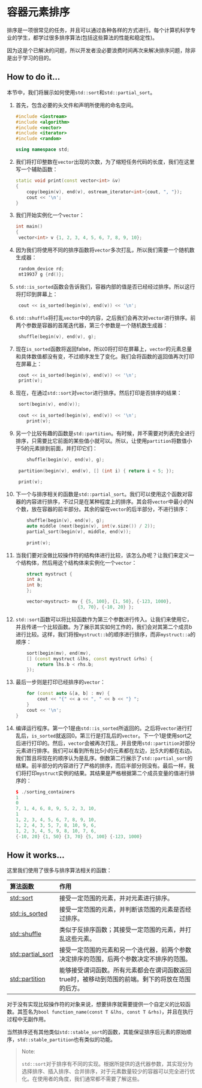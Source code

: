 # 容器元素排序

排序是一项很常见的任务，并且可以通过各种各样的方式进行。每个计算机科学专业的学生，都学过很多排序算法(包括这些算法的性能和稳定性)。

因为这是个已解决的问题，所以开发者没必要浪费时间再次来解决排序问题，除非是出于学习的目的。

## How to do it...

本节中，我们将展示如何使用`std::sort`和`std::partial_sort`。

1. 首先，包含必要的头文件和声明所使用的命名空间。

   ```c++
   #include <iostream>
   #include <algorithm>
   #include <vector>
   #include <iterator>
   #include <random>

   using namespace std;
   ```

2. 我们将打印整数在`vector`出现的次数，为了缩短任务代码的长度，我们在这里写一个辅助函数：

   ```c++
   static void print(const vector<int> &v)
   {
       copy(begin(v), end(v), ostream_iterator<int>{cout, ", "});
       cout << '\n';
   }
   ```

3. 我们开始实例化一个`vector`：

   ```c++
   int main()
   {
   	vector<int> v {1, 2, 3, 4, 5, 6, 7, 8, 9, 10};
   ```

4. 因为我们将使用不同的排序函数将`vector`多次打乱，所以我们需要一个随机数生成器：

   ```c++
   	random_device rd;
   	mt19937 g {rd()};
   ```

5. `std::is_sorted`函数会告诉我们，容器内部的值是否已经经过排序。所以这行将打印到屏幕上：

   ```c++
   	cout << is_sorted(begin(v), end(v)) << '\n';
   ```

6. `std::shuffle`将打乱`vector`中的内容，之后我们会再次对`vector`进行排序。前两个参数是容器的首尾迭代器，第三个参数是一个随机数生成器：

   ```c++
   	shuffle(begin(v), end(v), g);
   ```

7. 现在`is_sorted`函数将返回false，所以0将打印在屏幕上，`vector`的元素总量和具体数值都没有变，不过顺序发生了变化。我们会将函数的返回值再次打印在屏幕上：

   ```c++
   	cout << is_sorted(begin(v), end(v)) << '\n';
   	print(v);
   ```

8. 现在，在通过`std::sort`对`vector`进行排序。然后打印是否排序的结果：

   ```c++
   	sort(begin(v), end(v));
       
   	cout << is_sorted(begin(v), end(v)) << '\n';
       print(v);
   ```

9. 另一个比较有趣的函数是`std::partition`。有时候，并不需要对列表完全进行排序，只需要比它前面的某些值小就可以。所以，让使用`partition`将数值小于5的元素排到前面，并打印它们：

   ```c++
       shuffle(begin(v), end(v), g);
       
   	partition(begin(v), end(v), [] (int i) { return i < 5; });
       
   	print(v); 
   ```

10. 下一个与排序相关的函数是`std::partial_sort`。我们可以使用这个函数对容器的内容进行排序，不过只是在某种程度上的排序。其会将`vector`中最小的N个数，放在容器的前半部分。其余的留在`vector`的后半部分，不进行排序：

    ```c++
        shuffle(begin(v), end(v), g);
        auto middle (next(begin(v), int(v.size()) / 2));
        partial_sort(begin(v), middle, end(v));
        
    	print(v);
    ```

11. 当我们要对没做比较操作符的结构体进行比较，该怎么办呢？让我们来定义一个结构体，然后用这个结构体来实例化一个`vector`：

    ```c++
        struct mystruct {
        int a;
        int b;
        };

        vector<mystruct> mv { {5, 100}, {1, 50}, {-123, 1000},
        				   {3, 70}, {-10, 20} };
    ```

12. `std::sort`函数可以将比较函数作为第三个参数进行传入。让我们来使用它，并且传递一个比较函数。为了展示其实如何工作的，我们会对其第二个成员b进行比较。这样，我们将按`mystruct::b`的顺序进行排序，而非`mystruct::a`的顺序：

    ```c++
        sort(begin(mv), end(mv),
        [] (const mystruct &lhs, const mystruct &rhs) {
            return lhs.b < rhs.b;
        });
    ```

13. 最后一步则是打印已经排序的`vector`：

    ```c++
        for (const auto &[a, b] : mv) {
        	cout << "{" << a << ", " << b << "} ";
        }
        cout << '\n';
    }
    ```

14. 编译运行程序。第一个1是由`std::is_sorted`所返回的。之后将`vector`进行打乱后，`is_sorted`就返回0。第三行是打乱后的`vector`。下一个1是使用sort之后进行打印的。然后，`vector`会被再次打乱，并且使用`std::partition`对部分元素进行排序。我们可以看到所有比5小的元素都在左边，比5大的都在右边。我们暂且将现在的顺序认为是乱序。倒数第二行展示了`std::partial_sort`的结果。前半部分的内容进行了严格的排序，而后半部分则没有。最后一样，我们将打印`mystruct`实例的结果。其结果是严格根据第二个成员变量的值进行排序的：

    ```c++
    $ ./sorting_containers
    1
    0
    7, 1, 4, 6, 8, 9, 5, 2, 3, 10,
    1
    1, 2, 3, 4, 5, 6, 7, 8, 9, 10,
    1, 2, 4, 3, 5, 7, 8, 10, 9, 6,
    1, 2, 3, 4, 5, 9, 8, 10, 7, 6,
    {-10, 20} {1, 50} {3, 70} {5, 100} {-123, 1000}
    ```

## How it works...

这里我们使用了很多与排序算法相关的函数：

| 算法函数                                                     | 作用                                                         |
| :----------------------------------------------------------- | :----------------------------------------------------------- |
| [std::sort](https://zh.cppreference.com/w/cpp/algorithm/sort) | 接受一定范围的元素，并对元素进行排序。                       |
| [std::is_sorted](https://zh.cppreference.com/w/cpp/algorithm/is_sorted) | 接受一定范围的元素，并判断该范围的元素是否经过排序。         |
| [std::shuffle](https://zh.cppreference.com/w/cpp/algorithm/random_shuffle) | 类似于反排序函数；其接受一定范围的元素，并打乱这些元素。     |
| [std::partial_sort](https://zh.cppreference.com/w/cpp/algorithm/partial_sort) | 接受一定范围的元素和另一个迭代器，前两个参数决定排序的范围，后两个参数决定不排序的范围。 |
| [std::partition](https://zh.cppreference.com/w/cpp/algorithm/partition) | 能够接受谓词函数。所有元素都会在谓词函数返回true时，被移动到范围的前端。剩下的将放在范围的后方。 |

对于没有实现比较操作符的对象来说，想要排序就需要提供一个自定义的比较函数。其签名为`bool function_name(const T &lhs, const T &rhs)`，并且在执行过程中无副作用。

当然排序还有其他类似`std::stable_sort`的函数，其能保证排序后元素的原始顺序，`std::stable_partition`也有类似的功能。

> Note:
>
> `std::sort`对于排序有不同的实现。根据所提供的迭代器参数，其实现分为选择排序、插入排序、合并排序，对于元素数量较少的容器可以完全进行优化。在使用者的角度，我们通常都不需要了解这些。